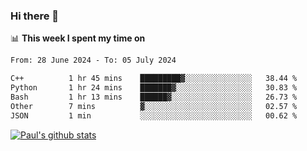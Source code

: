 ### Hi there 👋

📊 **This week I spent my time on**
<!--START_SECTION:waka-->

```txt
From: 28 June 2024 - To: 05 July 2024

C++          1 hr 45 mins    █████████▓░░░░░░░░░░░░░░░   38.44 %
Python       1 hr 24 mins    ███████▓░░░░░░░░░░░░░░░░░   30.83 %
Bash         1 hr 13 mins    ██████▓░░░░░░░░░░░░░░░░░░   26.73 %
Other        7 mins          ▓░░░░░░░░░░░░░░░░░░░░░░░░   02.57 %
JSON         1 min           ░░░░░░░░░░░░░░░░░░░░░░░░░   00.62 %
```

<!--END_SECTION:waka-->


[![Paul's github stats](https://github-readme-stats.vercel.app/api?username=mickeyouyou&theme=dracula&show_icons=true)](https://github.com/anuraghazra/github-readme-stats)
